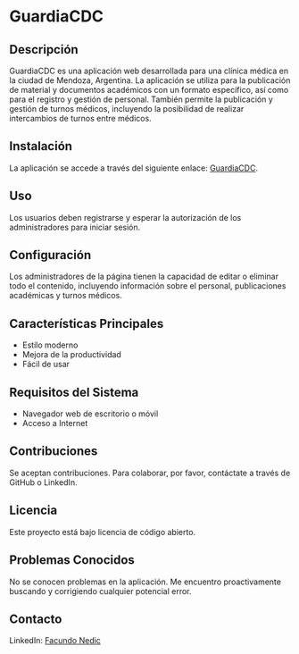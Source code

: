 # GuardiaCDC

## Descripción

GuardiaCDC es una aplicación web desarrollada para una clínica médica en la ciudad de Mendoza, Argentina. La aplicación se utiliza para la publicación de material y documentos académicos con un formato específico, así como para el registro y gestión de personal. También permite la publicación y gestión de turnos médicos, incluyendo la posibilidad de realizar intercambios de turnos entre médicos.

## Instalación

La aplicación se accede a través del siguiente enlace: [GuardiaCDC](https://guardiacdc.zeabur.app).

## Uso

Los usuarios deben registrarse y esperar la autorización de los administradores para iniciar sesión.

## Configuración

Los administradores de la página tienen la capacidad de editar o eliminar todo el contenido, incluyendo información sobre el personal, publicaciones académicas y turnos médicos.

## Características Principales

- Estilo moderno
- Mejora de la productividad
- Fácil de usar

## Requisitos del Sistema

- Navegador web de escritorio o móvil
- Acceso a Internet

## Contribuciones

Se aceptan contribuciones. Para colaborar, por favor, contáctate a través de GitHub o LinkedIn.

## Licencia

Este proyecto está bajo licencia de código abierto.

## Problemas Conocidos

No se conocen problemas en la aplicación. Me encuentro proactivamente buscando y corrigiendo cualquier potencial error.

## Contacto

LinkedIn: [Facundo Nedic](https://www.linkedin.com/in/facundonedic/)

